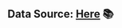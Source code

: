 ## **Data Source:** [Here](https://drive.google.com/drive/folders/1dAfnGy5clLGqgG-2yphaJe6TdSH3OHZi?usp=sharing)   📚
